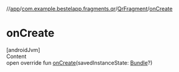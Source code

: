//[app](../../index.md)/[com.example.bestelapp.fragments.qr](../index.md)/[QrFragment](index.md)/[onCreate](on-create.md)



# onCreate  
[androidJvm]  
Content  
open override fun [onCreate](on-create.md)(savedInstanceState: [Bundle](https://developer.android.com/reference/kotlin/android/os/Bundle.html)?)  



